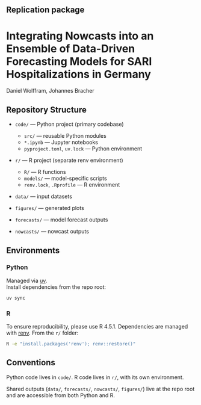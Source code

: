 ## Replication package 
# Integrating Nowcasts into an Ensemble of Data-Driven Forecasting Models for SARI Hospitalizations in Germany
Daniel Wolffram, Johannes Bracher

## Repository Structure

- `code/` — Python project (primary codebase)  
  - `src/` — reusable Python modules  
  - `*.ipynb` — Jupyter notebooks  
  - `pyproject.toml`, `uv.lock` — Python environment  

- `r/` — R project (separate renv environment)  
  - `R/` — R functions 
  - `models/` — model-specific scripts  
  - `renv.lock`, `.Rprofile` — R environment  

- `data/` — input datasets 
- `figures/` — generated plots  
- `forecasts/` — model forecast outputs  
- `nowcasts/` — nowcast outputs  

## Environments

### Python
Managed via [uv](https://github.com/astral-sh/uv).  
Install dependencies from the repo root:

```bash
uv sync
```

### R
To ensure reproducibility, please use R 4.5.1. Dependencies are managed with [renv](https://rstudio.github.io/renv/). 
From the `r/` folder:

```bash
R -e "install.packages('renv'); renv::restore()"
```

## Conventions

Python code lives in `code/`.
R code lives in `r/`, with its own environment.

Shared outputs (`data/`, `forecasts/`, `nowcasts/`, `figures/`) live at the repo root and are accessible from both Python and R.

